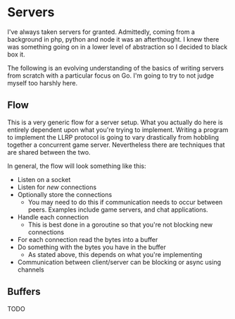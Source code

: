 # Servers

I've always taken servers for granted. Admittedly, coming from a background in php, python and node it was an afterthought. I knew there was something going on in a lower level of abstraction so I decided to black box it.

The following is an evolving understanding of the basics of writing servers from scratch with a particular focus on Go. I'm going to try to not judge myself too harshly here.

## Flow

This is a very generic flow for a server setup. What you actually do here is entirely dependent upon what you're trying to implement. Writing a program to implement the LLRP protocol is going to vary drastically from hobbling together a concurrent game server. Nevertheless there are techniques that are shared between the two.

In general, the flow will look something like this:

- Listen on a socket
- Listen for _new_ connections
- Optionally store the connections
  - You may need to do this if communication needs to occur between peers. Examples include game servers, and chat applications.
- Handle each connection
  - This is best done in a goroutine so that you're not blocking new connections
- For each connection read the bytes into a buffer
- Do something with the bytes you have in the buffer
  - As stated above, this depends on what you're implementing
- Communication between client/server can be blocking or async using channels

## Buffers

TODO
